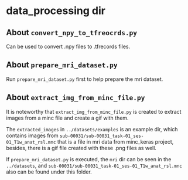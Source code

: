 # data_processing dir

## About `convert_npy_to_tfreocrds.py`
Can be used to convert .npy files to .tfrecords files.

## About `prepare_mri_dataset.py`
Run `prepare_mri_dataset.py` first to help prepare the mri dataset.

## About `extract_img_from_minc_file.py`
It is noteworthy that `extract_img_from_minc_file.py` is created to extract images from a minc file and create a gif with them.

The `extracted_images` in `../datasets/examples` is an example dir, which contains images from `sub-00031/sub-00031_task-01_ses-01_T1w_anat_rsl.mnc` that is a file in mri data from minc_keras project, besides, there is a gif file created with these .png files as well.

If `prepare_mri_dataset.py` is executed, the `mri` dir can be seen in the `../datasets`, and `sub-00031/sub-00031_task-01_ses-01_T1w_anat_rsl.mnc` also can be found under this folder.

